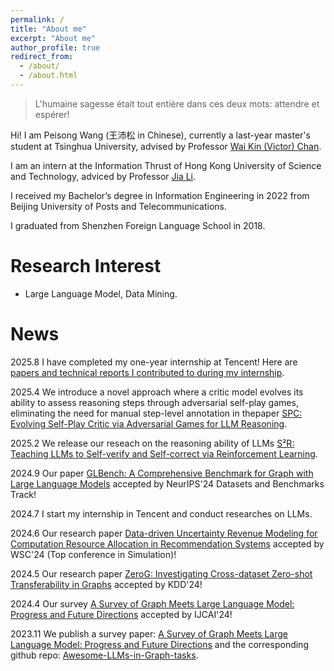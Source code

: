 ```yaml
---
permalink: /
title: "About me"
excerpt: "About me"
author_profile: true
redirect_from: 
  - /about/
  - /about.html
---
```


> L'humaine sagesse était tout entière dans ces deux mots: attendre et espérer!

Hi! I am Peisong Wang (王沛松 in Chinese), currently a last-year master's student at Tsinghua University, advised by Professor [Wai Kin (Victor) Chan](https://www.sigs.tsinghua.edu.cn/cwj_en/main.htm).

I am an intern at the Information Thrust of Hong Kong University of Science and Technology, adviced by Professor [Jia Li](https://sites.google.com/view/lijia). 

I received my Bachelor’s degree in Information Engineering in 2022 from Beijing University of Posts and Telecommunications. 

I graduated from Shenzhen Foreign Language School in 2018.

Research Interest
======
* Large Language Model, Data Mining.

News
======
2025.8 I have completed my one-year internship at Tencent! Here are [papers and technical reports I contributed to during my internship](https://www.linkedin.com/posts/peisong-wang-67b7292b4_llm-reasoning-degitalhuman-activity-7359573042290749442-x8ay?utm_source=share&utm_medium=member_desktop&rcm=ACoAAEuR9n8B9FYCPpLvr40XcSNN-0b8idvBPCg).
 

2025.4 We introduce a novel approach where a critic model evolves its ability to assess reasoning steps through adversarial self-play games, eliminating the need for manual step-level annotation in thepaper [SPC: Evolving Self-Play Critic via Adversarial Games for LLM Reasoning](https://arxiv.org/abs/2504.19162).

2025.2 We release our reseach on the reasoning ability of LLMs [S²R: Teaching LLMs to Self-verify and Self-correct via Reinforcement Learning](https://www.arxiv.org/abs/2502.12853).

2024.9 Our paper [GLBench: A Comprehensive Benchmark for Graph with Large Language Models](https://arxiv.org/abs/2407.07457) accepted by NeurIPS'24 Datasets and Benchmarks Track!

2024.7 I start my internship in Tencent and conduct researches on LLMs.

2024.6 Our research paper [Data-driven Uncertainty Revenue Modeling for Computation Resource Allocation in Recommendation Systems](https://dl.acm.org/doi/10.5555/3712729.3712782) accepted by WSC'24 (Top conference in Simulation)!

2024.5 Our research paper [ZeroG: Investigating Cross-dataset Zero-shot Transferability in Graphs](https://arxiv.org/abs/2402.11235) accepted by KDD'24!

2024.4 Our survey [A Survey of Graph Meets Large Language Model: Progress and Future Directions](https://arxiv.org/abs/2311.12399) accepted by IJCAI'24!

2023.11 We publish a survey paper: [A Survey of Graph Meets Large Language Model: Progress and Future Directions](https://arxiv.org/abs/2311.12399) and the corresponding github repo: [Awesome-LLMs-in-Graph-tasks](https://github.com/yhLeeee/Awesome-LLMs-in-Graph-tasks).
